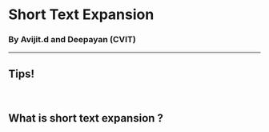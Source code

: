 # Short Text Expansion

### By Avijit.d and Deepayan (CVIT)

---

## Tips!

<br>

What is short text expansion ?
---




